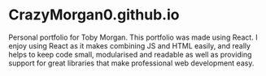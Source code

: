 # CrazyMorgan0.github.io
Personal portfolio for Toby Morgan.
This portfolio was made using React.
I enjoy using React as it makes combining JS and HTML easily, and really helps to keep code small, modularised
and readable as well as providing support for great libraries that make professional web development easy.
